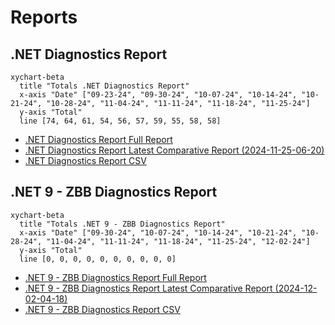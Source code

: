 # Reports

[marker]: <> (Begin:diagnostics)

## .NET Diagnostics Report

```mermaid
xychart-beta
  title "Totals .NET Diagnostics Report"
  x-axis "Date" ["09-23-24", "09-30-24", "10-07-24", "10-14-24", "10-21-24", "10-28-24", "11-04-24", "11-11-24", "11-18-24", "11-25-24"]
  y-axis "Total"
  line [74, 64, 61, 54, 56, 57, 59, 55, 58, 58]
```

- [.NET Diagnostics Report Full Report](./diagnostics-reports/dn-diag-issue-tracker-full.md)
- [.NET Diagnostics Report Latest Comparative Report (2024-11-25-06-20)](./diagnostics-reports/2024-11-25-06-20/dn-diag-issue-tracker-comp.md)
- [.NET Diagnostics Report CSV](./diagnostics-reports/dn-diag-issue-tracker-totals.csv)

[marker]: <> (End:diagnostics)
[marker]: <> (Begin:diagnostics-runtime-zbb9)

## .NET 9 - ZBB Diagnostics Report

```mermaid
xychart-beta
  title "Totals .NET 9 - ZBB Diagnostics Report"
  x-axis "Date" ["09-30-24", "10-07-24", "10-14-24", "10-21-24", "10-28-24", "11-04-24", "11-11-24", "11-18-24", "11-25-24", "12-02-24"]
  y-axis "Total"
  line [0, 0, 0, 0, 0, 0, 0, 0, 0, 0]
```

- [.NET 9 - ZBB Diagnostics Report Full Report](./diagnostics-net9-zbb/dn-diag-net9-zbb-full.md)
- [.NET 9 - ZBB Diagnostics Report Latest Comparative Report (2024-12-02-04-18)](./diagnostics-net9-zbb/2024-12-02-04-18/dn-diag-net9-zbb-comp.md)
- [.NET 9 - ZBB Diagnostics Report CSV](./diagnostics-net9-zbb/dn-diag-net9-zbb-totals.csv)

[marker]: <> (End:diagnostics-runtime-zbb9)
